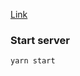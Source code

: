 [Link](https://learnweb3.io/lessons/build-your-first-d-app-on-ethereum/)

### Start server
```
yarn start
```